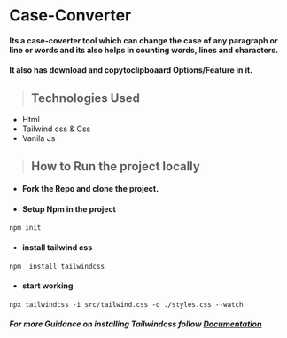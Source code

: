 # Case-Converter
#### Its a case-coverter tool which can change the case of any paragraph or line or words and its also helps in counting words, lines and characters.
#### It also has download and copytoclipboaard Options/Feature in it.



> ## Technologies Used
* Html
* Tailwind css & Css
* Vanila Js



> ## How to Run the project locally
* #### Fork the Repo and clone the project.
* #### Setup Npm in the project
```
npm init
```
* #### install tailwind css
```
npm  install tailwindcss
```
* #### start working 
```
npx tailwindcss -i src/tailwind.css -o ./styles.css --watch
```
##### For more Guidance on installing Tailwindcss follow [Documentation](https://tailwindcss.com/docs/installation)
